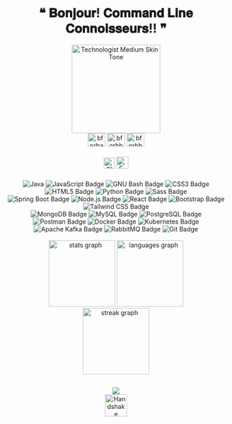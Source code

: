 <div id="header" align="center">
   <h1 align="center">
   ❝ 𝐁𝐨𝐧𝐣𝐨𝐮𝐫!  𝐂𝐨𝐦𝐦𝐚𝐧𝐝 𝐋𝐢𝐧𝐞 𝐂𝐨𝐧𝐧𝐨𝐢𝐬𝐬𝐞𝐮𝐫𝐬!! ❞
</h1>
  <img src="https://raw.githubusercontent.com/Tarikul-Islam-Anik/Animated-Fluent-Emojis/master/Emojis/People%20with%20professions/Technologist%20Medium%20Skin%20Tone.png" alt="Technologist Medium Skin Tone" width="200" height="200" />
</div>

<div align = "center">
<a href="https://linkedin.com/in/bforbahagya" target="blank"><img align="center" src="https://raw.githubusercontent.com/rahuldkjain/github-profile-readme-generator/master/src/images/icons/Social/linked-in-alt.svg" alt="bforbahagya" height="30" width="40" /></a>
<a href="https://www.hackerrank.com/bforbhagya" target="blank"><img align="center" src="https://raw.githubusercontent.com/rahuldkjain/github-profile-readme-generator/master/src/images/icons/Social/hackerrank.svg" alt="bforbhagya" height="30" width="40" /></a>
<a href="https://www.leetcode.com/bforbhagya" target="blank"><img align="center" src="https://raw.githubusercontent.com/rahuldkjain/github-profile-readme-generator/master/src/images/icons/Social/leet-code.svg" alt="bforbhagya" height="30" width="40" /></a>
</div>

###
<div align = "center">
<a href="https://bforbhagya.github.io/BhagyaPortfolioTest/" target="blank"><img src="https://raw.githubusercontent.com/Tarikul-Islam-Anik/Animated-Fluent-Emojis/master/Emojis/Travel%20and%20places/Globe%20Showing%20Americas.png" alt="Globe Showing Americas" width="25" height="25" /></a>
   <a href="mailto:bhagya.ariyarathne@gmail.com" target="blank"><img src="https://raw.githubusercontent.com/Tarikul-Islam-Anik/Animated-Fluent-Emojis/master/Emojis/Objects/E-Mail.png" alt="E-Mail" width="27" height="27" /></a>
</div>


###


<div align="center">
   

   <img alt="Java" src="https://img.shields.io/badge/Java-007396.svg?logo=java&logoColor=white">
   <img src="https://img.shields.io/badge/JavaScript-F7DF1E?logo=javascript&logoColor=000&style=flat-square" alt="JavaScript Badge">
<img src="https://img.shields.io/badge/GNU%20Bash-4EAA25?logo=gnubash&logoColor=fff&style=flat-square" alt="GNU Bash Badge">
<img src="https://img.shields.io/badge/CSS3-1572B6?logo=css3&logoColor=fff&style=flat-square" alt="CSS3 Badge">
<img src="https://img.shields.io/badge/HTML5-E34F26?logo=html5&logoColor=fff&style=flat-square" alt="HTML5 Badge">
<img src="https://img.shields.io/badge/Python-3776AB?logo=python&logoColor=fff&style=flat-square" alt="Python Badge">
<img src="https://img.shields.io/badge/Sass-C69?logo=sass&logoColor=fff&style=flat-square" alt="Sass Badge">


</div>
<div align="center">
<img src="https://img.shields.io/badge/Spring%20Boot-6DB33F?logo=springboot&logoColor=fff&style=flat-square" alt="Spring Boot Badge">
<img src="https://img.shields.io/badge/Node.js-393?logo=nodedotjs&logoColor=fff&style=flat-square" alt="Node.js Badge">
   <img src="https://img.shields.io/badge/React-61DAFB?logo=react&logoColor=000&style=flat-square" alt="React Badge">
<img src="https://img.shields.io/badge/Bootstrap-7952B3?logo=bootstrap&logoColor=fff&style=flat-square" alt="Bootstrap Badge">
<img src="https://img.shields.io/badge/Tailwind%20CSS-06B6D4?logo=tailwindcss&logoColor=fff&style=flat-square" alt="Tailwind CSS Badge">

 
</div>

<div align="center">

 <img src="https://img.shields.io/badge/MongoDB-47A248?logo=mongodb&logoColor=fff&style=flat-square" alt="MongoDB Badge">
 <img src="https://img.shields.io/badge/MySQL-4479A1?logo=mysql&logoColor=fff&style=flat-square" alt="MySQL Badge">
 <img src="https://img.shields.io/badge/PostgreSQL-4169E1?logo=postgresql&logoColor=fff&style=flat-square" alt="PostgreSQL Badge">

</div>

<div align="center">
   <img src="https://img.shields.io/badge/Postman-FF6C37?logo=postman&logoColor=fff&style=flat-square" alt="Postman Badge">
   <img src="https://img.shields.io/badge/Docker-2496ED?logo=docker&logoColor=fff&style=flat-square" alt="Docker Badge">
   <img src="https://img.shields.io/badge/Kubernetes-326CE5?logo=kubernetes&logoColor=fff&style=flat-square" alt="Kubernetes Badge">
<img src="https://img.shields.io/badge/Apache%20Kafka-231F20?logo=apachekafka&logoColor=fff&style=flat-square" alt="Apache Kafka Badge">
<img src="https://img.shields.io/badge/RabbitMQ-F60?logo=rabbitmq&logoColor=fff&style=flat-square" alt="RabbitMQ Badge">
<img src="https://img.shields.io/badge/Git-F05032?logo=git&logoColor=fff&style=flat-square" alt="Git Badge">
  

</div>


<br clear="both">

<div align="center">
  <img src="https://github-readme-stats.vercel.app/api?username=bforbhagya&hide_title=false&hide_rank=false&show_icons=true&include_all_commits=true&count_private=true&disable_animations=false&theme=github_dark&locale=en&hide_border=false&order=1&custom_title=Stats" height="150" alt="stats graph"  />
  <img src="https://github-readme-stats.vercel.app/api/top-langs?username=bforbhagya&locale=en&hide_title=false&layout=compact&card_width=320&langs_count=5&theme=github_dark&hide_border=false&order=2&custom_title=Languages" height="150" alt="languages graph"  />
</div>





<div align="center">
  <img src="https://streak-stats.demolab.com?user=bforbhagya&locale=en&mode=daily&theme=github_dark&hide_border=false&border_radius=5&order=3" height="150" alt="streak graph"  />
</div>

##
<div align="center">
  <img src="https://komarev.com/ghpvc/?username=bforBhagya&color=green" />
</div>

<div align="center">
 <img src="https://raw.githubusercontent.com/Tarikul-Islam-Anik/Telegram-Animated-Emojis/main/People/Handshake.webp" alt="Handshake" width="50" height="50" />

</div>

